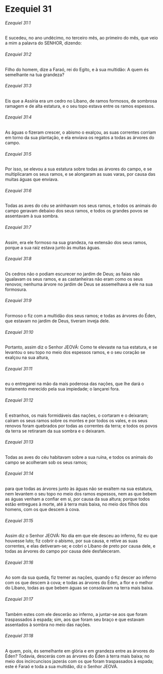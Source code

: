 # Ezequiel 31

###### Ezequiel 31:1

E sucedeu, no ano undécimo, no terceiro mês, ao primeiro do mês, que veio a mim a palavra do SENHOR, dizendo:

###### Ezequiel 31:2

Filho do homem, dize a Faraó, rei do Egito, e à sua multidão: A quem és semelhante na tua grandeza?

###### Ezequiel 31:3

Eis que a Assíria era um cedro no Líbano, de ramos formosos, de sombrosa ramagem e de alta estatura, e o seu topo estava entre os ramos espessos.

###### Ezequiel 31:4

As águas o fizeram crescer, o abismo o exalçou, as suas correntes corriam em torno da sua plantação, e ela enviava os regatos a todas as árvores do campo.

###### Ezequiel 31:5

Por isso, se elevou a sua estatura sobre todas as árvores do campo, e se multiplicaram os seus ramos, e se alongaram as suas varas, por causa das muitas águas que enviava.

###### Ezequiel 31:6

Todas as aves do céu se aninhavam nos seus ramos, e todos os animais do campo geravam debaixo dos seus ramos, e todos os grandes povos se assentavam à sua sombra.

###### Ezequiel 31:7

Assim, era ele formoso na sua grandeza, na extensão dos seus ramos, porque a sua raiz estava junto às muitas águas.

###### Ezequiel 31:8

Os cedros não o podiam escurecer no jardim de Deus; as faias não igualavam os seus ramos, e as castanheiras não eram como os seus renovos; nenhuma árvore no jardim de Deus se assemelhava a ele na sua formosura.

###### Ezequiel 31:9

Formoso o fiz com a multidão dos seus ramos; e todas as árvores do Éden, que estavam no jardim de Deus, tiveram inveja dele.

###### Ezequiel 31:10

Portanto, assim diz o Senhor JEOVÁ: Como te elevaste na tua estatura, e se levantou o seu topo no meio dos espessos ramos, e o seu coração se exalçou na sua altura,

###### Ezequiel 31:11

eu o entregarei na mão da mais poderosa das nações, que lhe dará o tratamento merecido pela sua impiedade; o lançarei fora.

###### Ezequiel 31:12

E estranhos, os mais formidáveis das nações, o cortaram e o deixaram; caíram os seus ramos sobre os montes e por todos os vales, e os seus renovos foram quebrados por todas as correntes da terra; e todos os povos da terra se retiraram da sua sombra e o deixaram.

###### Ezequiel 31:13

Todas as aves do céu habitavam sobre a sua ruína, e todos os animais do campo se acolheram sob os seus ramos;

###### Ezequiel 31:14

para que todas as árvores junto às águas não se exaltem na sua estatura, nem levantem o seu topo no meio dos ramos espessos, nem as que bebem as águas venham a confiar em si, por causa da sua altura; porque todos estão entregues à morte, até à terra mais baixa, no meio dos filhos dos homens, com os que descem à cova.

###### Ezequiel 31:15

Assim diz o Senhor JEOVÁ: No dia em que ele desceu ao inferno, fiz eu que houvesse luto; fiz cobrir o abismo, por sua causa, e retive as suas correntes, e elas detiveram-se; e cobri o Líbano de preto por causa dele, e todas as árvores do campo por causa dele desfaleceram.

###### Ezequiel 31:16

Ao som da sua queda, fiz tremer as nações, quando o fiz descer ao inferno com os que descem à cova; e todas as árvores do Éden, a flor e o melhor do Líbano, todas as que bebem águas se consolavam na terra mais baixa.

###### Ezequiel 31:17

Também estes com ele descerão ao inferno, a juntar-se aos que foram traspassados à espada; sim, aos que foram seu braço e que estavam assentados à sombra no meio das nações.

###### Ezequiel 31:18

A quem, pois, és semelhante em glória e em grandeza entre as árvores do Éden? Todavia, descerás com as árvores do Éden à terra mais baixa; no meio dos incircuncisos jazerás com os que foram traspassados à espada; este é Faraó e toda a sua multidão, diz o Senhor JEOVÁ.


